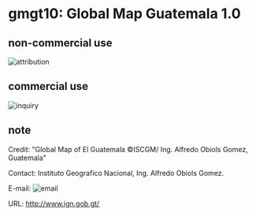 # gmgt10: Global Map Guatemala 1.0
## non-commercial use
![attribution](https://globalmaps.github.io/globalmaps/attribution.png)
## commercial use
![inquiry](https://globalmaps.github.io/globalmaps/inquiry.png)

## note
Credit: "Global Map of El Guatemala ©ISCGM/ Ing. Alfredo Obiols Gomez, Guatemala"

Contact: Instituto Geografico Nacional, Ing. Alfredo Obiols Gomez.

E-mail: ![email](https://www.iscgm.org/gmd/images/email/guatemala.png)

URL: http://www.ign.gob.gt/

